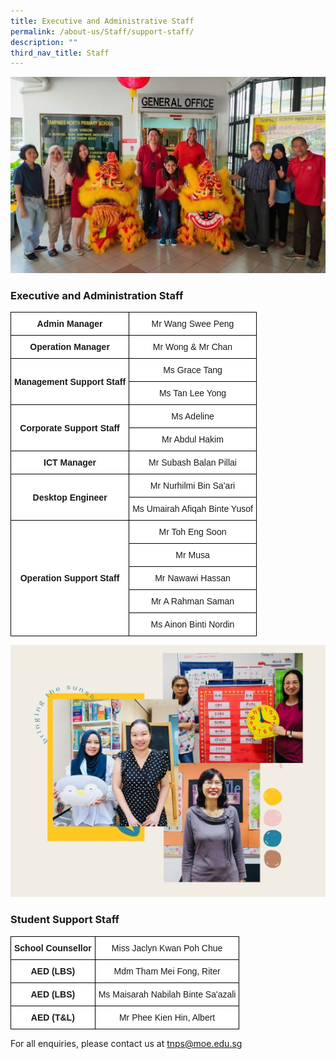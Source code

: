 ```yaml
---
title: Executive and Administrative Staff
permalink: /about-us/Staff/support-staff/
description: ""
third_nav_title: Staff
---
```


![](/images/EAS%201.jpeg)

### **Executive and Administration Staff**

<style type="text/css">
.tg  {border-collapse:collapse;border-spacing:0;margin:0px auto;}
.tg td{border-color:black;border-style:solid;border-width:1px;font-family:Arial, sans-serif;font-size:14px;
  overflow:hidden;padding:10px 5px;word-break:normal;}
.tg th{border-color:black;border-style:solid;border-width:1px;font-family:Arial, sans-serif;font-size:14px;
  font-weight:normal;overflow:hidden;padding:10px 5px;word-break:normal;}
.tg .tg-2g1l{background-color:#FFF;font-weight:bold;text-align:center;vertical-align:middle}
.tg .tg-f4yw{background-color:#FFF;text-align:center;vertical-align:middle}
</style>
<table class="tg">
<tbody>
  <tr>
    <td class="tg-2g1l">Admin Manager<br></td>
    <td class="tg-f4yw">Mr Wang Swee Peng<br></td>
  </tr>
  <tr>
    <td class="tg-2g1l">Operation Manager<br></td>
    <td class="tg-f4yw">Mr Wong &amp; Mr Chan<br></td>
  </tr>
  <tr>
    <td class="tg-2g1l" rowspan="2">Management Support Staff<br></td>
    <td class="tg-f4yw">Ms Grace Tang<br></td>
  </tr>
  <tr>
    <td class="tg-f4yw">Ms Tan Lee Yong<br></td>
  </tr>
  <tr>
    <td class="tg-2g1l" rowspan="2">Corporate Support Staff<br></td>
    <td class="tg-f4yw">Ms Adeline<br></td>
  </tr>

  <tr>
  <td class="tg-f4yw">Mr Abdul Hakim<br></td>
  </tr>
  <tr>
    <td class="tg-2g1l">ICT Manager<br></td>
    <td class="tg-f4yw">Mr Subash Balan Pillai<br></td>
  </tr>
  <tr>
    <td class="tg-2g1l" rowspan="2">Desktop Engineer<br></td>
    <td class="tg-f4yw">Mr Nurhilmi Bin Sa’ari<br></td>
  </tr>
  <tr>
    <td class="tg-f4yw">Ms Umairah Afiqah Binte Yusof<br></td>
  </tr>
  <tr>
    <td class="tg-2g1l" rowspan="5">Operation Support Staff<br></td>
    <td class="tg-f4yw">Mr Toh Eng Soon<br></td>
  </tr>
  <tr>
    <td class="tg-f4yw">Mr Musa</td>
  </tr>
  <tr>
    <td class="tg-f4yw">Mr Nawawi Hassan<br></td>
  </tr>
  <tr>
    <td class="tg-f4yw">Mr A Rahman Saman<br></td>
  </tr>
  <tr>
    <td class="tg-f4yw">Ms Ainon Binti Nordin</td>
  </tr>
</tbody>
</table>

![](/images/student%20support%20staff.jpeg)


### **Student Support Staff**

<style type="text/css">
.tg  {border-collapse:collapse;border-spacing:0;margin:0px auto;}
.tg td{border-color:black;border-style:solid;border-width:1px;font-family:Arial, sans-serif;font-size:14px;
  overflow:hidden;padding:10px 5px;word-break:normal;}
.tg th{border-color:black;border-style:solid;border-width:1px;font-family:Arial, sans-serif;font-size:14px;
  font-weight:normal;overflow:hidden;padding:10px 5px;word-break:normal;}
.tg .tg-f4yw{background-color:#FFF;text-align:center;vertical-align:middle}
</style>
<table class="tg">
<tbody>
  <tr>
    <td class="tg-2g1l">School Counsellor<br></td>
    <td class="tg-f4yw">Miss Jaclyn Kwan Poh Chue<br></td>
  </tr>
  <tr>
    <td class="tg-2g1l">AED (LBS)<br></td>
    <td class="tg-f4yw">Mdm Tham Mei Fong, Riter<br></td>
  </tr>
  <tr>
    <td class="tg-2g1l">AED (LBS)<br></td>
    <td class="tg-f4yw">Ms Maisarah Nabilah Binte Sa'azali<br></td>
  </tr>
  <tr>
    <td class="tg-2g1l">AED (T&amp;L)<br></td>
    <td class="tg-f4yw">Mr Phee Kien Hin, Albert</td>
  </tr>
</tbody>
</table>

For all enquiries, please contact us at [tnps@moe.edu.sg](mailto:tnps@moe.edu.sg)
